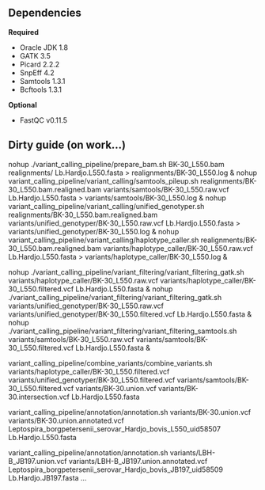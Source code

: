 ## Dependencies

**Required**
* Oracle JDK 1.8
* GATK 3.5
* Picard 2.2.2
* SnpEff 4.2
* Samtools 1.3.1
* Bcftools 1.3.1

**Optional**
* FastQC v0.11.5





## Dirty guide (on work...)
nohup ./variant_calling_pipeline/prepare_bam.sh BK-30_L550.bam realignments/ Lb.Hardjo.L550.fasta > realignments/BK-30_L550.log &
nohup variant_calling_pipeline/variant_calling/samtools_pileup.sh realignments/BK-30_L550.bam.realigned.bam variants/samtools/BK-30_L550.raw.vcf Lb.Hardjo.L550.fasta > variants/samtools/BK-30_L550.log &
nohup variant_calling_pipeline/variant_calling/unified_genotyper.sh realignments/BK-30_L550.bam.realigned.bam variants/unified_genotyper/BK-30_L550.raw.vcf Lb.Hardjo.L550.fasta > variants/unified_genotyper/BK-30_L550.log &
nohup variant_calling_pipeline/variant_calling/haplotype_caller.sh realignments/BK-30_L550.bam.realigned.bam variants/haplotype_caller/BK-30_L550.raw.vcf Lb.Hardjo.L550.fasta > variants/haplotype_caller/BK-30_L550.log &

nohup ./variant_calling_pipeline/variant_filtering/variant_filtering_gatk.sh variants/haplotype_caller/BK-30_L550.raw.vcf variants/haplotype_caller/BK-30_L550.filtered.vcf Lb.Hardjo.L550.fasta &
nohup ./variant_calling_pipeline/variant_filtering/variant_filtering_gatk.sh variants/unified_genotyper/BK-30_L550.raw.vcf variants/unified_genotyper/BK-30_L550.filtered.vcf Lb.Hardjo.L550.fasta &
nohup ./variant_calling_pipeline/variant_filtering/variant_filtering_samtools.sh variants/samtools/BK-30_L550.raw.vcf variants/samtools/BK-30_L550.filtered.vcf Lb.Hardjo.L550.fasta &

variant_calling_pipeline/combine_variants/combine_variants.sh variants/haplotype_caller/BK-30_L550.filtered.vcf variants/unified_genotyper/BK-30_L550.filtered.vcf variants/samtools/BK-30_L550.filtered.vcf variants/BK-30.union.vcf variants/BK-30.intersection.vcf Lb.Hardjo.L550.fasta

variant_calling_pipeline/annotation/annotation.sh variants/BK-30.union.vcf variants/BK-30.union.annotated.vcf Leptospira_borgpetersenii_serovar_Hardjo_bovis_L550_uid58507 Lb.Hardjo.L550.fasta

variant_calling_pipeline/annotation/annotation.sh variants/LBH-B_JB197.union.vcf variants/LBH-B_JB197.union.annotated.vcf Leptospira_borgpetersenii_serovar_Hardjo_bovis_JB197_uid58509 Lb.Hardjo.JB197.fasta
...
